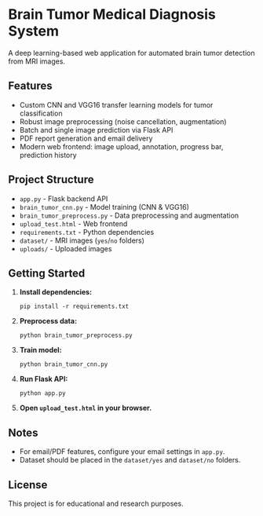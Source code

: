 # Brain Tumor Medical Diagnosis System

A deep learning-based web application for automated brain tumor detection from MRI images.

## Features
- Custom CNN and VGG16 transfer learning models for tumor classification
- Robust image preprocessing (noise cancellation, augmentation)
- Batch and single image prediction via Flask API
- PDF report generation and email delivery
- Modern web frontend: image upload, annotation, progress bar, prediction history

## Project Structure
- `app.py` - Flask backend API
- `brain_tumor_cnn.py` - Model training (CNN & VGG16)
- `brain_tumor_preprocess.py` - Data preprocessing and augmentation
- `upload_test.html` - Web frontend
- `requirements.txt` - Python dependencies
- `dataset/` - MRI images (`yes`/`no` folders)
- `uploads/` - Uploaded images

## Getting Started

1. **Install dependencies:**
   ```
   pip install -r requirements.txt
   ```

2. **Preprocess data:**
   ```
   python brain_tumor_preprocess.py
   ```

3. **Train model:**
   ```
   python brain_tumor_cnn.py
   ```

4. **Run Flask API:**
   ```
   python app.py
   ```

5. **Open `upload_test.html` in your browser.**

## Notes
- For email/PDF features, configure your email settings in `app.py`.
- Dataset should be placed in the `dataset/yes` and `dataset/no` folders.

## License
This project is for educational and research purposes.
